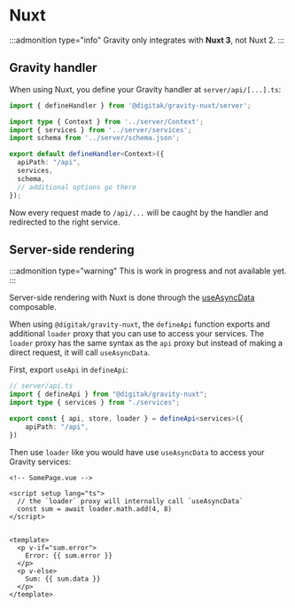 # Nuxt

:::admonition type="info"
Gravity only integrates with **Nuxt 3**, not Nuxt 2.
:::

## Gravity handler

When using Nuxt, you define your Gravity handler at `server/api/[...].ts`:

```typescript
import { defineHandler } from '@digitak/gravity-nuxt/server';

import type { Context } from '../server/Context';
import { services } from '../server/services';
import schema from '../server/schema.json';

export default defineHandler<Context>({
  apiPath: "/api",
  services,
  schema,
  // additional options go there
});
```

Now every request made to `/api/...` will be caught by the handler and redirected to the right service.


## Server-side rendering

:::admonition type="warning"
This is work in progress and not available yet.
:::

Server-side rendering with Nuxt is done through the [useAsyncData](https://v3.nuxtjs.org/api/composables/use-async-data) composable.

When using `@digitak/gravity-nuxt`, the `defineApi` function exports and additional `loader` proxy that you can use to access your services. The `loader` proxy has the same syntax as the `api` proxy but instead of making a direct request, it will call `useAsyncData`.

First, export `useApi` in `defineApi`:

```ts
// server/api.ts
import { defineApi } from "@digitak/gravity-nuxt";
import type { services } from "./services";

export const { api, store, loader } = defineApi<services>({
	apiPath: "/api",
})
```

Then use `loader` like you would have use `useAsyncData` to access your Gravity services:

```vue
<!-- SomePage.vue -->

<script setup lang="ts">
  // the `loader` proxy will internally call `useAsyncData`
  const sum = await loader.math.add(4, 8)
</script>


<template>
  <p v-if="sum.error">
    Error: {{ sum.error }}
  </p>
  <p v-else>
    Sum: {{ sum.data }}
  </p>
</template>
```
